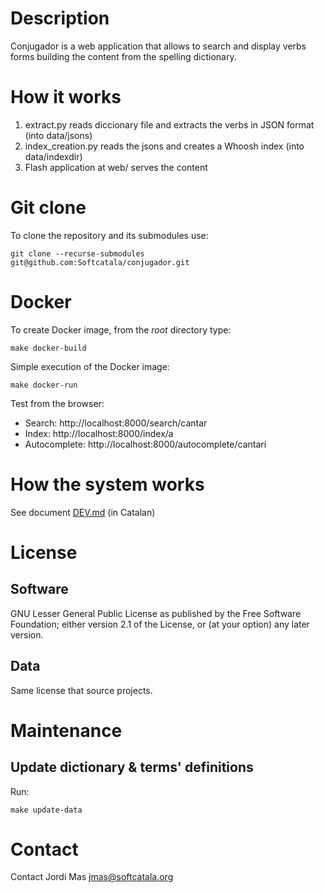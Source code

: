 # Description

Conjugador is a web application that allows to search and display verbs forms building the
content from the spelling dictionary.

# How it works

1. extract.py reads diccionary file and extracts the verbs in JSON format (into data/jsons)
2. index_creation.py reads the jsons and creates a Whoosh index (into data/indexdir)
3. Flash application at web/ serves the content

#  Git clone

To clone the repository and its submodules use:

``git clone --recurse-submodules git@github.com:Softcatala/conjugador.git``

#  Docker

To create Docker image, from the <em>root</em> directory type:

``make docker-build``

Simple execution of the Docker image:

``make docker-run``

Test from the browser:
* Search: http://localhost:8000/search/cantar
* Index: http://localhost:8000/index/a
* Autocomplete: http://localhost:8000/autocomplete/cantari

# How the system works

See document [DEV.md](DEV.md) (in Catalan)

# License

## Software

GNU Lesser General Public License as published by the Free Software Foundation; either
version 2.1 of the License, or (at your option) any later version.

## Data

Same license that source projects.

# Maintenance

## Update dictionary & terms' definitions

Run:

``make update-data``

# Contact

Contact Jordi Mas <jmas@softcatala.org>

